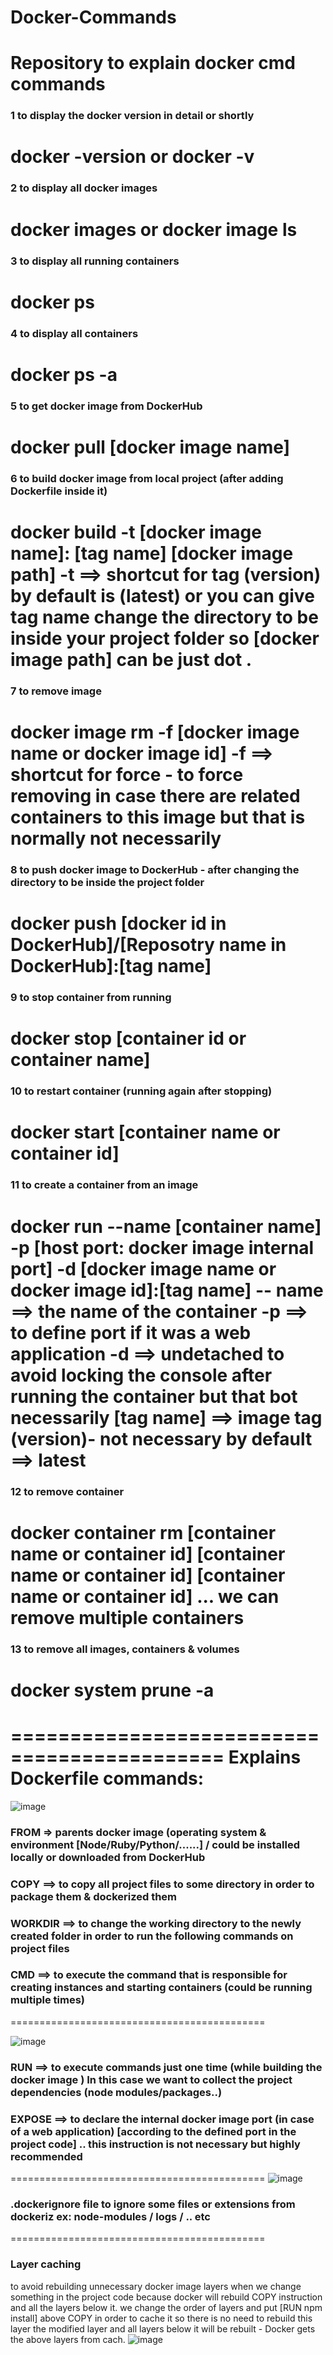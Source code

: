 # Docker-Commands
Repository to explain docker cmd commands
============================================
### 1  to display the docker version in detail or shortly 
docker -version
or
docker -v
============================================
### 2 to display all docker images
docker images
or
docker image ls
============================================
### 3 to display all running containers
docker ps
============================================
### 4 to display all containers
docker ps -a
============================================
### 5 to get docker image from DockerHub
docker pull [docker image name]
============================================
### 6 to build docker image from local project (after adding Dockerfile inside it)
docker build -t [docker image name]: [tag name] [docker image path]
-t ==> shortcut for tag (version) by default is (latest) or you can give tag name
change the directory to be inside your project folder so [docker image path] can be just dot .
============================================
### 7 to remove image
docker image rm -f [docker image name or docker image id]
-f ==> shortcut for force - to force removing in case there are related containers to this image but that is normally not necessarily
============================================
### 8 to push docker image to DockerHub - after changing the directory to be inside the project folder
docker push [docker id in DockerHub]/[Reposotry name in DockerHub]:[tag name]
============================================
### 9 to stop container from running
docker stop [container id or container name]
============================================
### 10 to restart container (running again after stopping)
docker start [container name or container id]
============================================
### 11 to create a container from an image
docker run --name [container name] -p [host port: docker image internal port] -d [docker image name or docker image id]:[tag name]
-- name ==> the name of the container
-p ==> to define port if it was a web application
-d ==> undetached to avoid locking the console after running the container but that bot necessarily
[tag name] ==> image tag (version)- not necessary by default ==> latest
============================================
### 12 to remove container
docker container rm  [container name or container id] [container name or container id] [container name or container id] ...
we can remove multiple containers
============================================
### 13 to remove all images, containers & volumes
docker system prune -a
============================================
============================================
Explains Dockerfile commands:
============================================

![image](https://github.com/Sumaya-Ali/Docker-Commands/assets/52631071/df217047-be0b-4a91-9994-f8945f61a012)

### FROM => parents docker image (operating system & environment [Node/Ruby/Python/......] / could be installed locally or downloaded from DockerHub
###  COPY ==> to copy all project files to some directory in order to package them & dockerized them
### WORKDIR ==> to change the working directory to the newly created folder in order to run the following commands on project files
### CMD ==> to execute the command that is responsible for creating instances and starting containers (could be running multiple times)

============================================

![image](https://github.com/Sumaya-Ali/Docker-Commands/assets/52631071/321582a4-0244-4900-a313-1d989075fe4e)

### RUN ==> to execute commands just one time (while building the docker image ) In this case we want to collect the project dependencies (node modules/packages..)
### EXPOSE ==> to declare the internal docker image port (in case of a web application) [according to the defined port in the project code] .. this instruction is not necessary but highly recommended

============================================
![image](https://github.com/Sumaya-Ali/Docker-Commands/assets/52631071/9d7c9dc8-a375-4b23-a4b2-29a92788ef85)

### .dockerignore file to ignore some files or extensions from dockeriz ex: node-modules / logs / .. etc

============================================
### Layer caching 
to avoid rebuilding unnecessary docker image layers when we change something in the project code because docker will rebuild COPY instruction and all the layers below it. we change the order of layers and put [RUN npm install] above COPY in order to cache it so there is no need to rebuild this layer
the modified layer and all layers below it will be rebuilt -  Docker gets the above layers from cach. 
![image](https://github.com/Sumaya-Ali/Docker-Commands/assets/52631071/7af9734c-43bb-4502-86e6-23776d9231a3)







